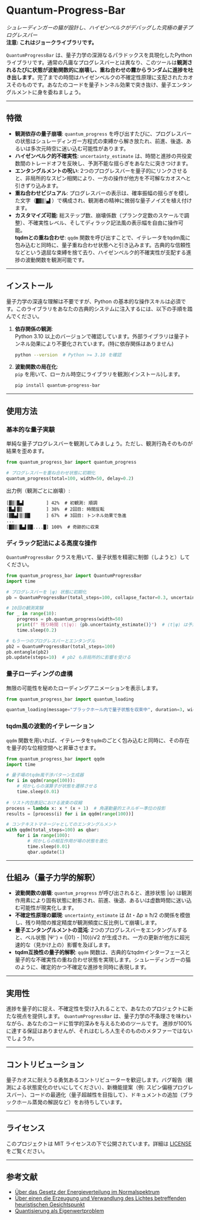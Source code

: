 # Quantum-Progress-Bar

*シュレーディンガーの猫が設計し、ハイゼンベルクがデバッグした究極の量子プログレスバー*  
**注意: これはジョークライブラリです。**

`QuantumProgressBar` は、量子力学の深淵なるパラドックスを具現化したPythonライブラリです。通常の凡庸なプログレスバーとは異なり、このツールは**観測されるたびに状態が波動関数的に崩壊し、重ね合わせの霧からランダムに進捗を吐き出します**。完了までの時間はハイゼンベルクの不確定性原理に支配されたカオスそのものです。あなたのコードを量子トンネル効果で突き抜け、量子エンタングルメントに身を委ねましょう。

---

## 特徴

- **観測依存の量子崩壊**: `quantum_progress` を呼び出すたびに、プログレスバーの状態はシュレーディンガー方程式の束縛から解き放たれ、前進、後退、あるいは多次元時空に迷い込む可能性があります。  
- **ハイゼンベルク的不確実性**: `uncertainty_estimate` は、時間と進捗の共役変数間のトレードオフを反映し、予測不能な揺らぎをあなたに突きつけます。  
- **エンタングルメントの呪い**: 2つのプログレスバーを量子的にリンクさせると、非局所的なスピン相関により、一方の操作が他方を不可解なカオスへと引きずり込みます。  
- **重ね合わせビジュアル**: プログレスバーの表示は、確率振幅の揺らぎを模した文字（`█▓▒░▄▌`）で構成され、観測者の精神に微弱な量子ノイズを植え付けます。  
- **カスタマイズ可能**: 総ステップ数、崩壊係数（プランク定数のスケールで調整）、不確実性レベル、そしてディラック記法風の表示幅を自由に操作可能。  
**tqdmとの重ね合わせ**: `qqdm` 関数を呼び出すことで、イテレータをtqdm風に包み込むと同時に、量子重ね合わせ状態へと引き込みます。古典的な信頼性などという退屈な束縛を捨て去り、ハイゼンベルク的不確実性が支配する進捗の波動関数を観測可能です。

---

## インストール

量子力学の深遠な理解は不要ですが、Python の基本的な操作スキルは必須です。このライブラリをあなたの古典的システムに注入するには、以下の手順を踏んでください。

1. **依存関係の観測**:  
   Python 3.10 以上のバージョンで確認しています。外部ライブラリは量子トンネル効果により不要化されています。(特に依存関係はありません)  
   ```bash
   python --version  # Python >= 3.10 を確認
   ```

2. **波動関数の局在化**:  
   `pip` を用いて、ローカル時空にライブラリを観測(インストール)します。  
   ```bash
   pip install quantum-progress-bar
   ```

---

## 使用方法


### 基本的な量子実験
単純な量子プログレスバーを観測してみましょう。ただし、観測行為そのものが結果を歪めます。  
```python
from quantum_progress_bar import quantum_progress

# プログレスバーを重ね合わせ状態に初期化
quantum_progress(total=100, width=50, delay=0.2)
```

出力例（観測ごとに崩壊）:  
```
[▓▒░█▄▌        ] 42%  # 初観測: 順調
[█▄▌▓▒         ] 38%  # 2回目: 時間反転
[▓█▄▌▒░▓█      ] 67%  # 3回目: トンネル効果で急進
...
[█▓▒░█▄▌▓█....█] 100%  # 奇跡的に収束
```

### ディラック記法による高度な操作
`QuantumProgressBar` クラスを用いて、量子状態を精密に制御（しようと）してください。  
```python
from quantum_progress_bar import QuantumProgressBar
import time

# プログレスバーを |ψ⟩ 状態に初期化
pb = QuantumProgressBar(total_steps=100, collapse_factor=0.3, uncertainty_level=0.9)

# 10回の観測実験
for _ in range(10):
    progress = pb.quantum_progress(width=50)
    print(f" 残り時間 ⟨t|ψ⟩: {pb.uncertainty_estimate()}")  # ⟨t|ψ⟩ は予測不能
    time.sleep(0.2)

# もう一つのプログレスバーとエンタングル
pb2 = QuantumProgressBar(total_steps=100)
pb.entangle(pb2)
pb.update(steps=10)  # pb2 も非局所的に影響を受ける
```

### 量子ローディングの虚構
無限の可能性を秘めたローディングアニメーションを表示します。  
```python
from quantum_progress_bar import quantum_loading

quantum_loading(message="ブラックホール内で量子状態を収束中", duration=3, width=50)
```

### tqdm風の波動的イテレーション
`qqdm` 関数を用いれば、イテレータを`tqdm`のごとく包み込むと同時に、その存在を量子的な位相空間へと昇華させます。

```python
from quantum_progress_bar import qqdm
import time

# 量子場のtqdm風干渉パターン生成器
for i in qqdm(range(100)):
    # 何かしらの演算子が状態を遷移させる
    time.sleep(0.01)
    
# リスト内包表記における波束の収縮
process = lambda x: x * (x + 1)  # 角運動量的エネルギー準位の投影
results = [process(i) for i in qqdm(range(100))]

# コンテキストマネージャとしてのエンタングルメント
with qqdm(total_steps=100) as qbar:
    for i in range(100):
        # 何かしらの相互作用が場の状態を進化
        time.sleep(0.01)
        qbar.update(1)
```

---

## 仕組み（量子力学的解釈）

- **波動関数の崩壊**: `quantum_progress` が呼び出されると、進捗状態 |ψ⟩ は観測作用素により固有状態に射影され、前進、後退、あるいは虚数時間に迷い込む可能性が現実化します。  
- **不確定性原理の顕現**: `uncertainty_estimate` は Δt・Δp ≥ ħ/2 の関係を模倣し、残り時間の推定精度が観測頻度に反比例して崩壊します。  
- **量子エンタングルメントの混沌**: 2つのプログレスバーをエンタングルすると、ベル状態 |Ψ⁻⟩ = (|01⟩ - |10⟩)/√2 が生成され、一方の更新が他方に超光速的な（見かけ上の）影響を及ぼします。  
- **tqdm互換性の量子的解釈**: `qqdm` 関数は、古典的なtqdmインターフェースと量子的な不確実性の重ね合わせ状態を実現します。シュレーディンガーの猫のように、確定的かつ不確定な進捗を同時に表現します。

---

## 実用性
進捗を量子的に捉え、不確定性を受け入れることで、あなたのプロジェクトに新たな視点を提供します。
`QuantumProgressBar` は、量子力学の不条理さを味わいながら、あなたのコードに哲学的深みを与えるためのツールです。
進捗が100%に達する保証はありませんが、それはむしろ人生そのもののメタファーではないでしょうか。

---

## コントリビューション

量子カオスに耐えうる勇気あるコントリビューターを歓迎します。バグ報告（観測による状態変化のせいにしてください）、新機能提案（例: スピン偏極プログレスバー）、コードの最適化（量子超越性を目指して）、ドキュメントの追加（ブラックホール蒸発の解説など）をお待ちしています。

---

## ライセンス

このプロジェクトは MIT ライセンスの下で公開されています。詳細は [LICENSE](LICENSE) をご覧ください。

---

## 参考文献
- [Über das Gesetz der Energieverteilung im Normalspektrum](https://onlinelibrary.wiley.com/doi/10.1002/andp.19013090310)
- [Über einen die Erzeugung und Verwandlung des Lichtes betreffenden heuristischen Gesichtspunkt](https://onlinelibrary.wiley.com/doi/10.1002/andp.19053220607)
- [Quantisierung als Eigenwertproblem](https://onlinelibrary.wiley.com/doi/10.1002/andp.19263840404)

